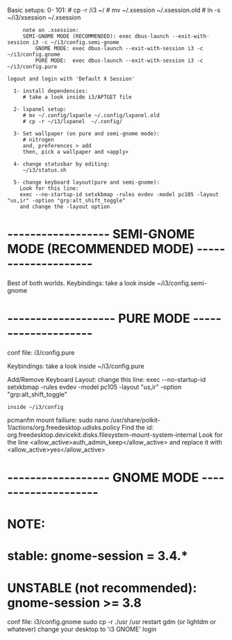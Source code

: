 Basic setups:
      0- 101:
         # cp -r <path-to-null-i3-git-clone>/i3 ~/
         # mv ~/.xsession ~/.xsession.old
         # ln -s ~/i3/xsession ~/.xsession

         note on .xsession:
	     SEMI-GNOME MODE (RECOMMENDED): exec dbus-launch --exit-with-session i3 -c ~/i3/config.semi-gnome
             GNOME MODE: exec dbus-launch --exit-with-session i3 -c ~/i3/config.gnome
             PURE MODE:  exec dbus-launch --exit-with-session i3 -c ~/i3/config.pure

	logout and login with 'Default X Session' 

      1- install dependencies:
         # take a look inside i3/APTGET file

      2- lxpanel setup:
         # mv ~/.config/lxpanle ~/.config/lxpanel.old
         # cp -r ~/i3/lxpanel  ~/.config/

      3- Set wallpaper (on pure and semi-gnome mode):
         # nitrogen
         and, preferences > add
         then, pick a wallpaper and <apply>

      4- change statusbar by editing:
         ~/i3/status.sh

      5- change keyboard layout(pure and semi-gnome):
        Look for this line:
        exec --no-startup-id setxkbmap -rules evdev -model pc105 -layout "us,ir" -option "grp:alt_shift_toggle"
        and change the -layout option

# ------------------ SEMI-GNOME MODE (RECOMMENDED MODE) -------------------- #
Best of both worlds.
Keybindings:
    take a look inside ~/i3/config.semi-gnome

# ------------------- PURE MODE -------------------- #
conf file: i3/config.pure

Keybindings:
    take a look inside ~/i3/config.pure

Add/Remove Keyboard Layout:
    change this line:
    exec --no-startup-id setxkbmap -rules evdev -model pc105 -layout "us,ir" -option "grp:alt_shift_toggle"

    inside ~/i3/config
    
pcmanfm mount failiure:
	sudo nano /usr/share/polkit-1/actions/org.freedesktop.udisks.policy
	Find the id:
	org.freedesktop.devicekit.disks.filesystem-mount-system-internal
	Look for the line
	<allow_active>auth_admin_keep</allow_active>
	and replace it with
	<allow_active>yes</allow_active>

# ------------------ GNOME MODE -------------------- #
# NOTE:
#   stable: gnome-session = 3.4.*
#   UNSTABLE (not recommended): gnome-session >= 3.8 
conf file: i3/config.gnome
sudo cp -r ./usr /usr
restart gdm (or lightdm or whatever)
change your desktop to 'i3 GNOME'
login


